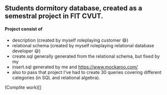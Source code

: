 ## Students dormitory database, created as a semestral project in FIT CVUT. 

#### Project consist of 
  - description (created by myself roleplaying customer 😄)
  - relational schema (created by myself roleplaying relational database developer 😃)
  - create.sql generally generated from the relational schema, but fixed by my
  - insert.sql generated by me and https://www.mockaroo.com/
  - also to pass that project I've had to create 30 queries covering different categories (in SQL and relational algebra).


(Complite work)[]

